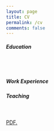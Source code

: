 ```yaml
---
layout: page
title: CV
permalink: /cv
comments: false
---
```


<div class="row justify-content-between">
<div class="col-md-8 pr-5">


<h5>Education</h5>
   <br>
   <br>
<h5>Work Experience</h5>
<h5>Teaching</h5>
<br />


</div>


</div>

<a href="anjugopinath.github.io/resume/Gibson-AFF.pdf" target="_blank">PDF.</a>

